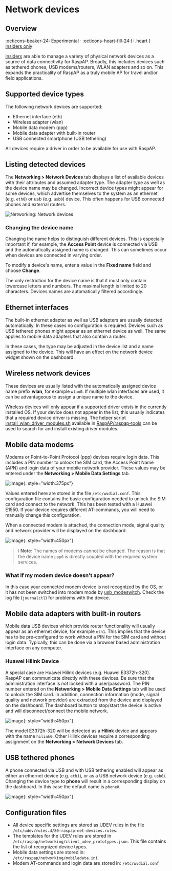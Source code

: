 # Network devices

## Overview
:octicons-beaker-24: Experimental · :octicons-heart-fill-24:{: .heart } [Insiders only](insiders.md)

[Insiders](insiders.md) are able to manage a variety of physical network devices as a source of data connectivity for RaspAP.
Broadly, this includes devices such as tethered phones, USB modems/routers, WLAN adapters and so on. This expands the practicality of RaspAP as a truly mobile AP for travel and/or field applications. 

## Supported device types
The following network devices are supported:

- Ethernet interface (eth)
- Wireless adapter (wlan)
- Mobile data modem (ppp)
- Mobile data adapter with built-in router
- USB connected smartphone (USB tethering)  

All devices require a driver in order to be available for use with RaspAP. 

## Listing detected devices
The **Networking > Network Devices** tab displays a list of available devices with their attributes and assumed adapter type. The adapter type as well as the device name may be changed.
Incorrect device types might appear for some devices, which advertise themselves to the system as an ethernet (e.g. `eth0`) or usb (e.g. `usb0`) device. This often happens for USB connected phones and external routers.  

![Networking: Network devices](https://user-images.githubusercontent.com/229399/116096642-bf0e4780-a6a9-11eb-9794-6935b0858b9b.png)

### Changing the device name
Changing the name helps to distinguish different devices. This is especially important if, for example, the **Access Point** device is connected via USB and the automatically assigned name is changed.
This can sometimes occur when devices are connected in varying order.

To modify a device's name, enter a value in the **Fixed name** field and choose **Change**.

The only restriction for the device name is that it must only contain lowercase letters and numbers. The maximal length is limited to 20 characters. Devices names are automatically filtered accordingly. 

## Ethernet interfaces
The built-in ethernet adapter as well as USB adapters are usually detected automatically. In these cases no configuration is required.
Devices such as USB tethered phones might appear as an ethernet device as well. The same applies to mobile data adapters that also contain a router.

In these cases, the type may be adjusted in the device list and a name assigned to the device. This will have an effect on the network device widget shown on the dashboard.

## Wireless network devices
These devices are usually listed with the automatically assigned device name prefix **wlan**, for example `wlan0`. If multiple wlan interfaces are used, it can be advantageous to assign a unique
name to the device.
 
Wireless devices will only appear if a supported driver exists in the currently installed OS. If your device does not appear in the list, this usually indicates that a required device driver is missing.
The helper script [install_wlan_driver_modules.sh](https://github.com/RaspAP/raspap-tools/blob/main/install_raspap_ram_wlan.sh) available in [RaspAP/raspap-tools](https://github.com/RaspAP/raspap-tools)
can be used to search for and install existing driver modules. 

## Mobile data modems
Modems or Point-to-Point Protocol (ppp) devices require login data. This includes a PIN number to unlock the SIM card, the Access Point Name (APN) and login data of your mobile network provider. 
These values may be entered under the **Networking > Mobile Data Settings** tab. 

![image](https://user-images.githubusercontent.com/229399/116100321-182baa80-a6ad-11eb-9fd5-4a3bc22b9388.png){: style="width:375px"}

Values entered here are stored in the file `/etc/wvdial.conf`. This configuration file contains the basic configuration needed to unlock the SIM card and connect
to the network. This has been tested with a Huawei E1550. If your device requires different AT-commands, you will need to manually change this configuration. 

When a connected modem is attached, the connection mode, signal quality and network provider will be displayed on the dashboard.

![image](https://user-images.githubusercontent.com/33725910/115954368-ec63c580-a4f0-11eb-8f4b-3a8830ee1d35.png){: style="width:450px"}

> :information_source: **Note:** The names of modems cannot be changed. The reason is that the device name `ppp0` is directly coupled with the required system services.

### What if my modem device doesn't appear?
In this case your connected modem device is not recognized by the OS, or it has not been switched into modem mode by [usb_modeswitch](https://www.draisberghof.de/usb_modeswitch/).
Check the log file (`journalctl`) for problems with the device. 

## Mobile data adapters with built-in routers
Mobile data USB devices which provide router functionality will usually appear as an ethernet device, for example `eth1`. This implies that the device has to be pre-configured
to work without a PIN for the SIM card and without login data. Typically, this can be done via a browser based administration interface on any computer.

### Huawei Hilink Device
A special case are Huawei Hilink devices (e.g. Huawei E3372h-320). RaspAP can communicate directly with these devices. Be sure that the administration interface is _not_ locked with a user/password.
The PIN number entered on the **Networking > Mobile Data Settings** tab will be used to unlock the SIM card. In addition, connection information (mode, signal quality and network provider) are
extracted from the device and displayed on the dashboard. The dashboard button to stop/start the device is active and will disconnect/connect the mobile network.

![image](https://user-images.githubusercontent.com/33725910/115952612-3a73cb80-a4e7-11eb-8998-cbb66fb108c4.png){: style="width:450px"}

The model E3372h-320 will be detected as a **Hilink** device and appears with the name `hilink0`. Other Hilink devices require a corresponding assignment on the **Networking > Network Devices** tab.

## USB tethered phones
A phone connected via USB and with USB tethering enabled will appear as either an ethernet device (e.g. `eth1`), or as a USB network device (e.g. `usb0`).
Changing the device type to **phone** will result in a corresponding display on the dashboard. In this case the default name is `phone0`.

![image](https://user-images.githubusercontent.com/33725910/115953764-96415300-a4ed-11eb-9d5c-de4f27550874.png){: style="width:450px"}

## Configuration files
- All device specific settings are stored as UDEV rules in the file `/etc/udev/rules.d/80-raspap-net-devices.rules`.
- The templates for the UDEV rules are stored in `/etc/raspap/networking/client_udev_prototypes.json`. This file contains the list of recognized device types.
- Mobile data settings are stored in: `/etc/raspap/networking/mobiledata.ini`
- Modem AT-commands and login data are stored in: `/etc/wvdial.conf`

